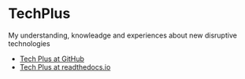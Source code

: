 # TechPlus
My understanding, knowleadge and experiences about new disruptive technologies

- [Tech Plus at GitHub](/docs/index.md)
- [Tech Plus at readthedocs.io](https://techplus.readthedocs.io) 
